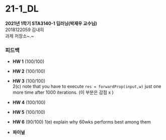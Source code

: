 # 21-1_DL

**2021년 1학기 STA3140-1 딥러닝(박재우 교수님)** <br>
2018122059 김내히 <br>
과제 저장소~.~

### 피드백
- **HW 1** (100/100)

- **HW 2** (100/100)

- **HW 3** (100/100) <br>
2(c) note that you have to execute `res = forwardProp(input,w)` just one more time after 1000 iterations. (이 부분은 감점 x )

- **HW 4** (100/100)

- **HW 5** (100/100)

- **HW 6** (90/100)
1(e) explain why 60wks performs best among them

- **파이널**
